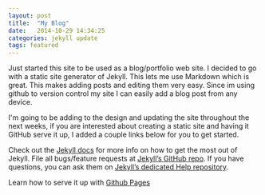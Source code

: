 ```yaml
---
layout: post
title:  "My Blog"
date:   2014-10-29 14:34:25
categories: jekyll update
tags: featured
---
```

Just started this site to be used as a blog/portfolio web site. I decided to go with a static site generator of Jekyll.
This lets me use Markdown which is great. This makes adding posts and editing them very easy. Since im using github to version control 
my site I can easily add a blog post from any device.

I'm going to be adding to the design and updating the site throughout the next weeks, if you are interested about creating a static site 
and having it GitHub serve it up, I added a couple links below for you to get started.



Check out the [Jekyll docs][jekyll] for more info on how to get the most out of Jekyll. File all bugs/feature requests at [Jekyll’s GitHub repo][jekyll-gh]. If you have questions, you can ask them on [Jekyll’s dedicated Help repository][jekyll-help].

Learn how to serve it up with [Github Pages][ghpages]

[jekyll]:      http://jekyllrb.com
[jekyll-gh]:   https://github.com/jekyll/jekyll
[jekyll-help]: https://github.com/jekyll/jekyll-help
[ghpages]:     https://pages.github.com/
